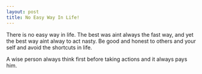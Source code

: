 ```yaml
---
layout: post
title: No Easy Way In Life!
---
```


There is no easy way in life. The best was aint always the fast way, and yet the best way aint alway to act nasty. Be good and honest to others and your self and avoid the shortcuts in life.

A wise person always think first before taking actions and it always pays him.
